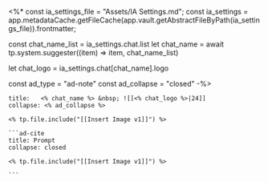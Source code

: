 <%*
const ia_settings_file = "Assets/IA Settings.md";
const ia_settings = app.metadataCache.getFileCache(app.vault.getAbstractFileByPath(ia_settings_file)).frontmatter;

const chat_name_list = ia_settings.chat.list
let chat_name = await tp.system.suggester((item) => item, chat_name_list)

let chat_logo = ia_settings.chat[chat_name].logo 

const ad_type = "ad-note"
const ad_collapse = "closed"
-%>
````<% ad_type %>
title:   <% chat_name %> &nbsp; ![[<% chat_logo %>|24]] 
collapse: <% ad_collapse %> 

<% tp.file.include("[[Insert Image v1]]") %>

```ad-cite
title: Prompt
collapse: closed 

<% tp.file.include("[[Insert Image v1]]") %>

```

````

 
